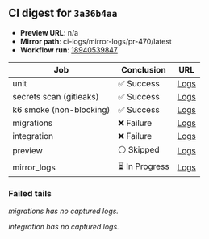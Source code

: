 <!-- AWA-CI-DIGEST -->
## CI digest for `3a36b4aa`

- **Preview URL**: n/a
- **Mirror path**: ci-logs/mirror-logs/pr-470/latest
- **Workflow run**: [18940539847](https://github.com/AlexBomber12/AWA-App/actions/runs/18940539847)

| Job | Conclusion | URL |
| --- | ---------- | --- |
| unit | ✅ Success | [Logs](https://github.com/AlexBomber12/AWA-App/actions/runs/18940539847/job/54077943474) |
| secrets scan (gitleaks) | ✅ Success | [Logs](https://github.com/AlexBomber12/AWA-App/actions/runs/18940539847/job/54077943484) |
| k6 smoke (non-blocking) | ✅ Success | [Logs](https://github.com/AlexBomber12/AWA-App/actions/runs/18940539847/job/54078209281) |
| migrations | ❌ Failure | [Logs](https://github.com/AlexBomber12/AWA-App/actions/runs/18940539847/job/54078209289) |
| integration | ❌ Failure | [Logs](https://github.com/AlexBomber12/AWA-App/actions/runs/18940539847/job/54078209300) |
| preview | ⚪ Skipped | [Logs](https://github.com/AlexBomber12/AWA-App/actions/runs/18940539847/job/54078380972) |
| mirror_logs | ⏳ In Progress | [Logs](https://github.com/AlexBomber12/AWA-App/actions/runs/18940539847/job/54078380730) |

### Failed tails

_migrations has no captured logs._

_integration has no captured logs._
